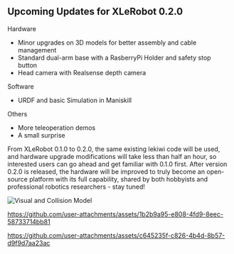 ## Upcoming Updates for XLeRobot 0.2.0

Hardware
- Minor upgrades on 3D models for better assembly and cable management
- Standard dual-arm base with a RasberryPi Holder and safety stop button
- Head camera with Realsense depth camera

Software
- URDF and basic Simulation in Maniskill

Others
- More teleoperation demos
- A small surprise

From XLeRobot 0.1.0 to 0.2.0, the same existing lekiwi code will be used, and hardware upgrade modifications will take less than half an hour, so interested users can go ahead and get familiar with 0.1.0 first. After version 0.2.0 is released, the hardware will be improved to truly become an open-source platform with its full capability, shared by both hobbyists and professional robotics researchers - stay tuned!

![Visual and Collision Model](https://github.com/user-attachments/assets/6abf3c4c-16e9-4c25-b198-e7cd65e7f95a)

https://github.com/user-attachments/assets/1b2b9a95-e808-4fd9-8eec-58733714bb81

https://github.com/user-attachments/assets/c645235f-c826-4b4d-8b57-d9f9d7aa23ac

